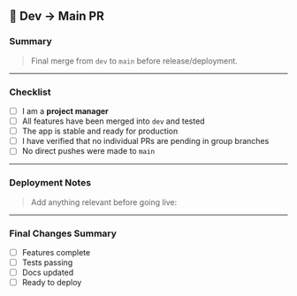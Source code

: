 ## 🚀 Dev → Main PR

### Summary
> Final merge from `dev` to `main` before release/deployment.

---

### Checklist

- [ ] I am a **project manager**
- [ ] All features have been merged into `dev` and tested
- [ ] The app is stable and ready for production
- [ ] I have verified that no individual PRs are pending in group branches
- [ ] No direct pushes were made to `main`

---

### Deployment Notes
> Add anything relevant before going live:

---

### Final Changes Summary

- [ ] Features complete
- [ ] Tests passing
- [ ] Docs updated
- [ ] Ready to deploy
